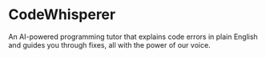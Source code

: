 # CodeWhisperer
An AI-powered programming tutor that explains code errors in plain English and guides you through fixes, all with the power of our voice.
